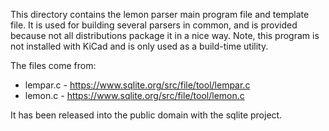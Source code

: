 This directory contains the lemon parser main program file and template file.
It is used for building several parsers in common, and is provided because not
all distributions package it in a nice way. Note, this program is not installed
with KiCad and is only used as a build-time utility.

The files come from:
* lempar.c - https://www.sqlite.org/src/file/tool/lempar.c
* lemon.c - https://www.sqlite.org/src/file/tool/lemon.c

It has been released into the public domain with the sqlite project.
